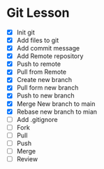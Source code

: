 # Git Lesson 

- [X] Init git
- [X] Add files to git
- [X] Add commit message
- [X] Add Remote repository
- [X] Push to remote 
- [X] Pull from Remote
- [X] Create new branch
- [X] Pull form new branch
- [X] Push to new branch
- [X] Merge New branch to main
- [X] Rebase new branch to mian
- [ ] Add .gitignore
- [ ] Fork
- [ ] Pull 
- [ ] Push
- [ ] Merge
- [ ] Review
